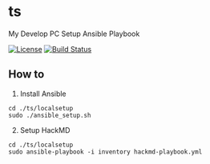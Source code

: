 # ts
My Develop PC Setup Ansible Playbook

[![License](https://img.shields.io/badge/License-Apache%202.0-blue.svg)](https://github.com/223n/ts/blob/master/LICENSE)
[![Build Status](https://travis-ci.com/223n/ts.svg?branch=master)](https://travis-ci.com/223n/ts)

## How to

1. Install Ansible

```shell
cd ./ts/localsetup
sudo ./ansible_setup.sh
```

2. Setup HackMD

```shell
cd ./ts/localsetup
sudo ansible-playbook -i inventory hackmd-playbook.yml
```
